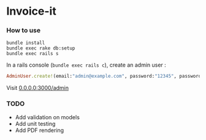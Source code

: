 # Invoice-it

### How to use
```
bundle install
bundle exec rake db:setup
bundle exec rails s
```

In a rails console (```bundle exec rails c```), create an admin user : 
```ruby
AdminUser.create!(email:"admin@example.com", password:"12345", password_confirmation:"12345")
```

Visit [0.0.0.0:3000/admin](http://0.0.0.0:3000/admin)

### TODO
- Add validation on models
- Add unit testing
- Add PDF rendering